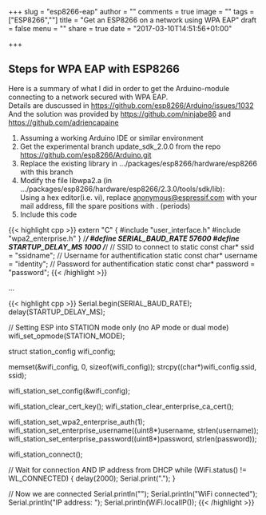 +++
slug = "esp8266-eap"
author = ""
comments = true
image = ""
tags = ["ESP8266",""]
title = "Get an ESP8266 on a network using WPA EAP"
draft = false
menu = ""
share = true
date = "2017-03-10T14:51:56+01:00"

+++

## Steps for WPA EAP with ESP8266
Here is a summary of what I did in order to get the Arduino-module connecting to a network secured with WPA EAP.  
Details are duscussed in https://github.com/esp8266/Arduino/issues/1032  
And the solution was provided by https://github.com/ninjabe86 and https://github.com/adriencapaine   


1. Assuming a working Arduino IDE or similar environment  
2. Get the experimental branch update_sdk_2.0.0 from the repo https://github.com/esp8266/Arduino.git  
3. Replace the existing library in .../packages/esp8266/hardware/esp8266 with this branch  
4. Modify the file libwpa2.a (in .../packages/esp8266/hardware/esp8266/2.3.0/tools/sdk/lib):  
	Using a hex editor(i.e. vi), replace anonymous@espressif.com with your mail address, fill the spare positions with . (periods)  
5. Include this code  

{{< highlight cpp >}}
extern "C" {
  #include "user_interface.h"
  #include "wpa2_enterprise.h"
}
/*******************************************************************/
#define SERIAL_BAUD_RATE      57600
#define STARTUP_DELAY_MS      1000
/*******************************************************************/
// SSID to connect to
static const char* ssid = "ssidname";
// Username for authentification
static const char* username = "identity";
// Password for authentification
static const char* password = "password";
{{< /highlight >}}


...

{{< highlight cpp >}}
  Serial.begin(SERIAL_BAUD_RATE);
  delay(STARTUP_DELAY_MS);

  // Setting ESP into STATION mode only (no AP mode or dual mode)
  wifi_set_opmode(STATION_MODE);

  struct station_config wifi_config;

  memset(&wifi_config, 0, sizeof(wifi_config));
  strcpy((char*)wifi_config.ssid, ssid);

  wifi_station_set_config(&wifi_config);

  wifi_station_clear_cert_key();
  wifi_station_clear_enterprise_ca_cert();

  wifi_station_set_wpa2_enterprise_auth(1);
  wifi_station_set_enterprise_username((uint8*)username, strlen(username));
  wifi_station_set_enterprise_password((uint8*)password, strlen(password));

  wifi_station_connect();

  // Wait for connection AND IP address from DHCP
  while (WiFi.status() != WL_CONNECTED) {
    delay(2000);
    Serial.print(".");
  }

  // Now we are connected
  Serial.println("");
  Serial.println("WiFi connected");
  Serial.println("IP address: ");
  Serial.println(WiFi.localIP());
{{< /highlight >}}



